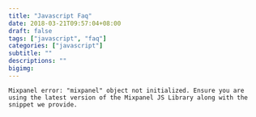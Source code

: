 ```yaml
---
title: "Javascript Faq"
date: 2018-03-21T09:57:04+08:00
draft: false
tags: ["javascript", "faq"]
categories: ["javascript"]
subtitle: ""
descriptions: ""
bigimg:
---
```


`Mixpanel error: "mixpanel" object not initialized. Ensure you are using the latest version of the Mixpanel JS Library along with the snippet we provide.`
